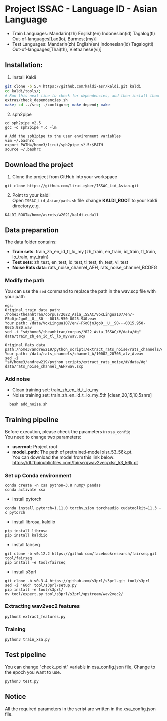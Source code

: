 # Project ISSAC - Language ID - Asian Language
- Train Languages: Mandarin(zh) English(en) Indonesian(id) Tagalog(tl) Out-of-languages[Lao(lo), Burmese(my)]<br>
- Test Languages: Mandarin(zh) English(en) Indonesian(id) Tagalog(tl) Out-of-languages[Thai(th), Vietnamese(vi)]<br> 
## Installation:
1. Install Kaldi
```bash
git clone -b 5.4 https://github.com/kaldi-asr/kaldi.git kaldi
cd kaldi/tools/; 
# Run this next line to check for dependencies, and then install them
extras/check_dependencies.sh
make; cd ../src; ./configure; make depend; make
```
2. sph2pipe
```
cd sph2pipe_v2.5
gcc -o sph2pipe *.c -lm

# Add the sph2pipe to the user environment variables
vim ~/.bashrc
export PATH=/home3/lirui/sph2pipe_v2.5:$PATH
source ~/.bashrc
```
## Download the project
1. Clone the project from GitHub into your workspace
```
git clone https://github.com/lirui-cyber/ISSAC_Lid_Asian.git
```
2. Point to your kaldi <br>
Open ```ISSAC_Lid_Asian/path.sh``` file, change **KALDI_ROOT** to your kaldi directory,e.g.
```
KALDI_ROOT=/home/asrxiv/w2021/kaldi-cuda11
```
## Data preparation
The data folder contains:<br>
- **Train sets**: train_zh_en_id_tl_lo_my {zh_train, en_train, id_train, tl_train, lo_train, my_train}<br>
- **Test sets**: zh_test, en_test, id_test, tl_test, th_test, vi_test <br>
- **Noise Rats data**: rats_noise_channel_AEH, rats_noise_channel_BCDFG
### Modify the path 
You can use the ```sed``` command to replace the path in the wav.scp file with your path <br>
```
egs:
Original train data path: /home3/theanhtran/corpus/2022_Asia_ISSAC/VoxLingua107/en/-F5o0jnJgo0__U__S0---0015.950-0025.980.wav
Your path: /data/VoxLingua107/en/-F5o0jnJgo0__U__S0---0015.950-0025.980.wav
sed -i "s#/home3/theanhtran/corpus/2022_Asia_ISSAC/#/data/#g" data/train_zh_en_id_tl_lo_my/wav.scp

Original Rats data path:/home3/andrew219/python_scripts/extract_rats_noise/rats_channels/channel_A/10002_20705_alv_A.wav
Your path: /data/rats_channels/channel_A/10002_20705_alv_A.wav
sed -i "s#/home3/andrew219/python_scripts/extract_rats_noise/#/data/#g" data/rats_noise_channel_AEH/wav.scp
```

### Add noise 
- Clean training set: train_zh_en_id_tl_lo_my<br>
- Noise training set: train_zh_en_id_tl_lo_my_5th [clean,20,15,10,5snrs]
```
  bash add_noise.sh
```
## Training pipeline
Before execution, please check the parameters in ```xsa_config``` <br>
You need to change two parameters:<br>
- **userroot**: Project root 
- **model_path**: The path of pretrained-model xlsr_53_56k.pt. <br>
You can download the model from this link below:  https://dl.fbaipublicfiles.com/fairseq/wav2vec/xlsr_53_56k.pt <br>
### Set up Conda environment
```
conda create -n xsa python=3.8 numpy pandas
conda activate xsa
```
- install pytorch
```
conda install pytorch=1.11.0 torchvision torchaudio cudatoolkit=11.3 -c pytorch
```
- install librosa, kaldiio
```
pip install librosa
pip install kaldiio 
```
- install fairseq
```
git clone -b v0.12.2 https://github.com/facebookresearch/fairseq.git  tool/fairseq
pip install -e tool/fairseq
```
- install s3prl
```
git clone -b v0.3.4 https://github.com/s3prl/s3prl.git tool/s3prl
sed -i '60d' tool/s3prl/setup.py
pip install -e tool/s3prl/
mv tool/expert.py tool/s3prl/s3prl/upstream/wav2vec2/
```

### Extracting wav2vec2 features
```
python3 extract_features.py
```
### Training 
```
python3 train_xsa.py
```
## Test pipeline
You can change "check_point" variable in xsa_config.json file, Change to the epoch you want to use.
```
python3 test.py
```

## Notice
All the required parameters in the script are written in the xsa_config.json file.
